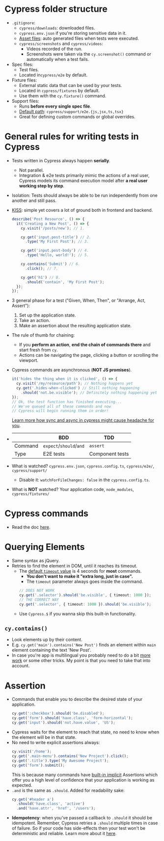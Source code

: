 # Cypress folder structure

- `.gitignore`:
  - `cypress/downloads`: downloaded files.
  - `cypress.env.json` if you're storing sensitive data in it.
  - [Asset files](https://docs.cypress.io/guides/core-concepts/writing-and-organizing-tests#Asset-Files): auto generated files when tests were executed.
  - `cypress/screenshots` and `cypress/videos`:
    - Videos recorded of the run.
    - Screenshots were taken via the `cy.screenshot()` command or automatically when a test fails.
- Spec files:
  - Test files.
  - Located in`cypress/e2e` by default.
- Fixture files:
  - External static data that can be used by your tests.
  - Located in `cypress/fixtures` by default.
  - Use them with the `cy.fixture()` command.
- Support files:
  - Runs **before every single spec file**.
  - [Default path](https://docs.cypress.io/guides/core-concepts/writing-and-organizing-tests#Support-file): `cypress/support/e2e.{js,jsx,ts,tsx}`
  - Great for defining custom commands or global overrides.

# General rules for writing tests in Cypress

- Tests written in Cypress always happen **serially**.

  - Not parallel.
  - Integration & e2e tests primarily mimic the actions of a real user, Cypress models its command execution model after **a real user working step by step**.

- Isolation: Tests should always be able to be run independently from one another and still pass.

- [KISS](https://en.wikipedia.org/wiki/KISS_principle): simple yet covers a lot of ground both in frontend and backend.

  ```ts
  describe('Post Resource', () => {
    it('Creating a New Post', () => {
      cy.visit('/posts/new'); // 1.

      cy.get('input.post-title') // 2.
        .type('My First Post'); // 3.

      cy.get('input.post-body') // 4.
        .type('Hello, world!'); // 5.

      cy.contains('Submit') // 6.
        .click(); // 7.

      cy.get('h1') // 8.
        .should('contain', 'My First Post');
    });
  });
  ```

- 3 general phase for a test ("Given, When, Then", or "Arrange, Act, Assert"):

  1. Set up the application state.
  2. Take an action.
  3. Make an assertion about the resulting application state.

- The rule of thumb for chaining:

  - If you **perform an action**, **end the chain of commands there** and start fresh from `cy`.
  - Actions can be navigating the page, clicking a button or scrolling the viewport.

- Cypress commands are asynchronous (**NOT JS promises**).

  ```ts
  it('hides the thing when it is clicked', () => {
    cy.visit('/my/resource/path'); // Nothing happens yet
    cy.get('.hides-when-clicked') // Still nothing happening
      .should('not.be.visible'); // Definitely nothing happening yet
  });
  // Ok, the test function has finished executing...
  // We've queued all of these commands and now
  // Cypress will begin running them in order!
  ```

  [Learn more how sync and async in cypress might cause headache for you](https://docs.cypress.io/guides/core-concepts/introduction-to-cypress#Mixing-Async-and-Sync-code).

- |         | BDD                     | TDD             |
  | ------- | ----------------------- | --------------- |
  | Command | `expect`/`should`/`and` | `assert`        |
  | Type    | E2E tests               | Component tests |

- What is watched? `cypress.env.json`, `cypress.config.ts`, `cypress/e2e/`, `cypress/support/`
  - Disable it: `watchForFileChanges: false` in the `cypress.config.ts`.
- What is **NOT** watched? Your application code, `node_modules`, `cypress/fixtures/`

# Cypress commands

- Read the doc [here](https://docs.cypress.io/api/table-of-contents).

# Querying Elements

- Same syntax as jQuery.
- Retries to find the element in DOM, until it reaches its timeout.
  - The [default `timeout` value](https://docs.cypress.io/guides/core-concepts/introduction-to-cypress#Default-Values) is 4 seconds for **most** commands.
    - **You don't want to make it "extra long, just in case".**
    - The `timeout` parameter always goes inside the command.
    ```ts
    // DOES NOT WORK
    cy.get('.selector').should('be.visible', { timeout: 1000 });
    // THE CORRECT WAY
    cy.get('.selector', { timeout: 1000 }).should('be.visible');
    ```
  - Use `Cypress.$` if you wanna skip this built-in functionality.

## `cy.contains()`

- Look elements up by their content.
- E.g. `cy.get('main').contains('New Post')` finds an element within `main` element containing the text 'New Post'.
- In case you're app is multilingual you probably need to do a bit [more work](https://stackoverflow.com/a/60091081/8784518) or some other tricks. My point is that you need to take that into account.

# Assertion

- Commands that enable you to describe the desired state of your application.
  ```ts
  cy.get(':checkbox').should('be.disabled');
  cy.get('form').should('have.class', 'form-horizontal');
  cy.get('input').should('not.have.value', 'US');
  ```
- Cypress waits for the element to reach that state, no need to know when the element will be in that state.
- No need to write explicit assertions always:
  ```ts
  cy.visit('/home');
  cy.get('.main-menu').contains('New Project').click();
  cy.get('.title').type('My Awesome Project');
  cy.get('form').submit();
  ```
  This is because many commands have [built-in implicit](https://docs.cypress.io/guides/core-concepts/introduction-to-cypress#For-instance) Assertions which offer you a high level of confidence that your application is working as expected.
- `.and` is the same as `.should`. Added for readability sake:
  ```ts
  cy.get('#header a')
    .should('have.class', 'active')
    .and('have.attr', 'href', '/users');
  ```
- **Idempotency**: when you've passed a callback to `.should` it should be idempotent. Remember, Cypress retries a `.should` multiple times in case of failure. So if your code has side-effects then your test won't be deterministic and reliable. Learn more about it [here](https://github.com/kasir-barati/nestjs-materials/tree/main/.github/docs/designing-restful-api#idempotency).
